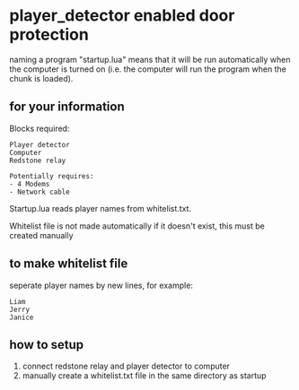 # player_detector enabled door protection

naming a program "startup.lua" means that it will be run automatically when the computer is turned on (i.e. the computer will run the program when the chunk is loaded).

## for your information
Blocks required:
```
Player detector
Computer
Redstone relay

Potentially requires:
- 4 Modems
- Network cable
```

Startup.lua reads player names from whitelist.txt.

Whitelist file is not made automatically if it doesn't exist, this must be created manually

## to make whitelist file
seperate player names by new lines, for example:

```
Liam
Jerry
Janice
```

## how to setup
1. connect redstone relay and player detector to computer
2. manually create a whitelist.txt file in the same directory as startup
